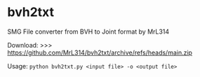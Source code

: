 # bvh2txt
SMG File converter from BVH to Joint format
by MrL314

Download: >>> https://github.com/MrL314/bvh2txt/archive/refs/heads/main.zip

Usage: `python bvh2txt.py <input file> -o <output file>`
